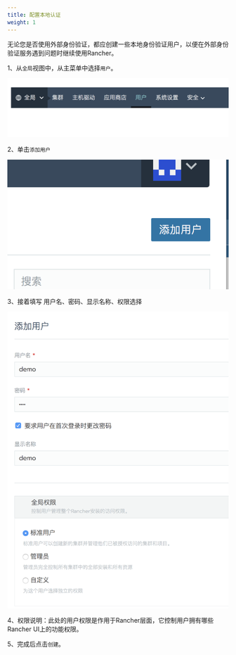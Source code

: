 ```yaml
---
title: 配置本地认证
weight: 1
---
```


无论您是否使用外部身份验证，都应创建一些本地身份验证用户，以便在外部身份验证服务遇到问题时继续使用Rancher。

1、从`全局`视图中，从主菜单中选择`用户`。

![image-20180823140127967](_index.assets/image-20180823140127967.png)

2、单击`添加用户`

![image-20180823140153803](_index.assets/image-20180823140153803.png)

3、接着填写 用户名、密码、显示名称、权限选择

![image-20180823140638078](_index.assets/image-20180823140638078.png)

4、权限说明：此处的用户权限是作用于Rancher层面，它控制用户拥有哪些Rancher UI上的功能权限。

5、完成后点击`创建`。